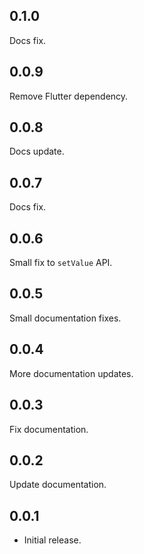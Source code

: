 ## 0.1.0

Docs fix.

## 0.0.9

Remove Flutter dependency.

## 0.0.8

Docs update.

## 0.0.7

Docs fix.

## 0.0.6

Small fix to `setValue` API.

## 0.0.5

Small documentation fixes.
## 0.0.4

More documentation updates.
## 0.0.3

Fix documentation.
## 0.0.2

Update documentation.

## 0.0.1

* Initial release.
